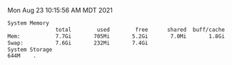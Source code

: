 Mon Aug 23 10:15:56 AM MDT 2021
```bash
System Memory
               total        used        free      shared  buff/cache   available
Mem:           7.7Gi       705Mi       5.2Gi       7.0Mi       1.8Gi       6.7Gi
Swap:          7.6Gi       232Mi       7.4Gi
System Storage
644M	.
```
```bash
